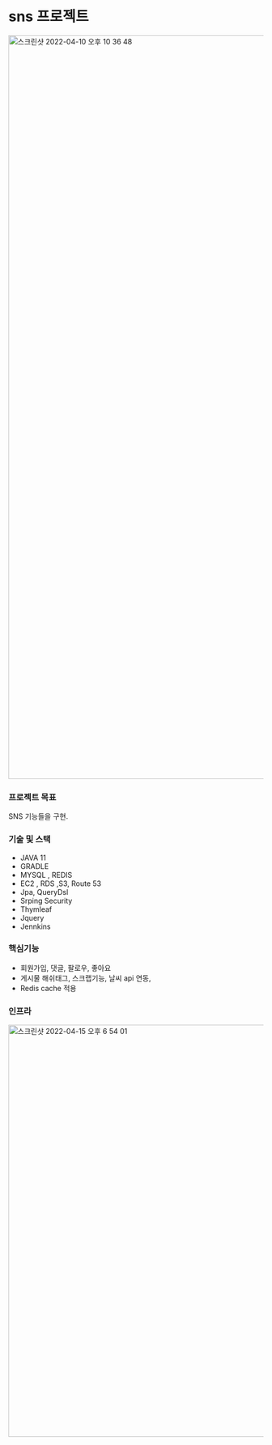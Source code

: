 # sns 프로젝트


<img width="1471" alt="스크린샷 2022-04-10 오후 10 36 48" src="https://user-images.githubusercontent.com/66988341/162621116-167aee6d-9ce1-49bb-9067-2beda076b15e.png">

### 프로젝트 목표
SNS 기능들을 구현.


### 기술 및 스택
* JAVA 11
* GRADLE
* MYSQL , REDIS
* EC2 , RDS ,S3, Route 53
* Jpa, QueryDsl
* Srping Security
* Thymleaf
* Jquery
* Jennkins

### 핵심기능
* 회원가입, 댓글, 팔로우, 좋아요
* 게시물 해쉬태그, 스크랩기능, 날씨 api 연동,
* Redis cache 적용

### 인프라
<img width="815" alt="스크린샷 2022-04-15 오후 6 54 01" src="https://user-images.githubusercontent.com/66988341/163556945-b5f81263-25ba-442b-ab33-52d5a23eafca.png">
